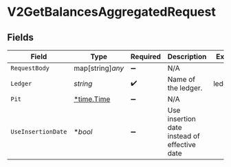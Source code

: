 # V2GetBalancesAggregatedRequest


## Fields

| Field                                        | Type                                         | Required                                     | Description                                  | Example                                      |
| -------------------------------------------- | -------------------------------------------- | -------------------------------------------- | -------------------------------------------- | -------------------------------------------- |
| `RequestBody`                                | map[string]*any*                             | :heavy_minus_sign:                           | N/A                                          |                                              |
| `Ledger`                                     | *string*                                     | :heavy_check_mark:                           | Name of the ledger.                          | ledger001                                    |
| `Pit`                                        | [*time.Time](https://pkg.go.dev/time#Time)   | :heavy_minus_sign:                           | N/A                                          |                                              |
| `UseInsertionDate`                           | **bool*                                      | :heavy_minus_sign:                           | Use insertion date instead of effective date |                                              |
